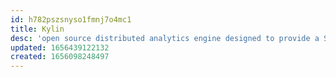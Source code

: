 ```yaml
---
id: h782pszsnyso1fmnj7o4mc1
title: Kylin
desc: 'open source distributed analytics engine designed to provide a SQL interface and multi-dimensional analysis on Hadoop and Alluxio '
updated: 1656439122132
created: 1656098248497
---
```



